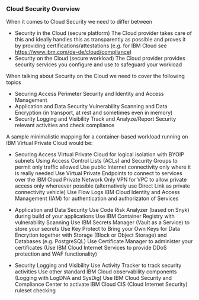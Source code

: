 ### Cloud Security Overview
When it comes to Cloud Security we need to differ between
- Security in the Cloud (secure platform)
The Cloud provider takes care of this and ideally handles this as transparently as possible and proves it by providing certifications/attestations (e.g. for IBM Cloud see https://www.ibm.com/de-de/cloud/compliance)
- Security on the Cloud (secure workload)
The Cloud provider provides security services you configure and use to safeguard your workload

When talking about Security on the Cloud we need to cover the following topics
- Securing Access
Perimeter Security and Identity and Access Management
- Application and Data Security
Vulnerability Scanning and Data Encryption (in transport, at rest and sometimes even in memory)
- Security Logging and Visibility
Track and Analyze/Report Security relevant activities and check compliance

A sample minimalistic mapping for a container-based workload running on IBM Virtual Private Cloud would be:
- Securing Access
Virtual Private Cloud for logical isolation with BYOIP subnets
Using Access Control Lists (ACLs) and Security Groups to permit only traffic allowed
Use public Internet connectivity only where it is really needed
Use Virtual Private Endpoints to connect to services over the IBM Cloud Private Network Only
VPN for VPC to allow private access only whereever possible (alternatively use Direct Link as private connectivity vehicle)
Use Flow Logs
IBM Cloud Identity and Access Management (IAM) for authentication and authorizaton of Services

- Application and Data Security
Use Code Risk Analyzer (based on Snyk) during build of your applications
Use IBM Container Registry with vulnerability Scanning
Use IBM Secrets Manager (Vault as a Service) to store your secrets
Use Key Protect to Bring your Own Keys for Data Encrytion together with Storage (Block or Object Storage) and Databases (e.g. PostgreSQL)
Use Certificate Manager to administer your certificates
(Use IBM Cloud Internet Services to provide DDoS protection and WAF functionality)

- Security Logging and Visibility
Use Activity Tracker to track security activities
Use other standard IBM Cloud observability components (Logging with LogDNA and SysDig)
Use IBM Cloud Security and Compliance Center to activate IBM Cloud CIS (Cloud Internet Security) ruleset checking
